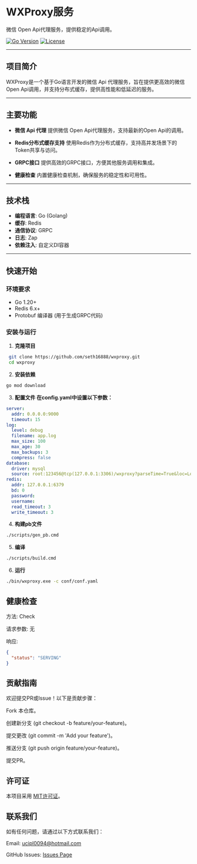 # WXProxy服务
微信 Open Api代理服务，提供稳定的Api调用。

[![Go Version](https://img.shields.io/badge/Go-1.20+-blue)](https://golang.org/)
[![License](https://img.shields.io/badge/License-MIT-green)](LICENSE)

---

## 项目简介

WXProxy是一个基于Go语言开发的微信 Api 代理服务，旨在提供更高效的微信Open Api调用，并支持分布式缓存，提供高性能和低延迟的服务。

---

## 主要功能

- **微信 Api 代理**
  提供微信 Open Api代理服务，支持最新的Open Api的调用。

- **Redis分布式缓存支持**
  使用Redis作为分布式缓存，支持高并发场景下的Token共享与访问。

- **GRPC接口**
  提供高效的GRPC接口，方便其他服务调用和集成。

- **健康检查**
  内置健康检查机制，确保服务的稳定性和可用性。

---

## 技术栈

- **编程语言**: Go (Golang)
- **缓存**: Redis
- **通信协议**: GRPC
- **日志**: Zap
- **依赖注入**: 自定义DI容器

---

## 快速开始

### 环境要求

- Go 1.20+
- Redis 6.x+
- Protobuf 编译器 (用于生成GRPC代码)

### 安装与运行

1. **克隆项目**
  ```bash
   git clone https://github.com/seth16888/wxproxy.git
   cd wxproxy
  ```

2. **安装依赖**
```bash
go mod download
```

3. **配置文件 在config.yaml中设置以下参数：**
```yaml
server:
  addr: 0.0.0.0:9000
  timeout: 15
log:
  level: debug
  filename: app.log
  max_size: 100
  max_age: 30
  max_backups: 3
  compress: false
database:
  driver: mysql
  source: root:123456@tcp(127.0.0.1:3306)/wxproxy?parseTime=True&loc=Local&multiStatements=true&charset=utf8mb4
redis:
  addr: 127.0.0.1:6379
  bd: 0
  password:
  username:
  read_timeout: 3
  write_timeout: 3
```

4. **构建pb文件**
```bash
./scripts/gen_pb.cmd
```

5. **编译**
```bash
./scripts/build.cmd
```

6. **运行**
```bash
./bin/wxproxy.exe -c conf/conf.yaml
```

## 健康检查
方法: Check

请求参数: 无

响应:
```json
{
  "status": "SERVING"
}
```

## 贡献指南
欢迎提交PR或Issue！以下是贡献步骤：

Fork 本仓库。

创建新分支 (git checkout -b feature/your-feature)。

提交更改 (git commit -m 'Add your feature')。

推送分支 (git push origin feature/your-feature)。

提交PR。

## 许可证
本项目采用 [MIT许可证](./LICENSE)。

## 联系我们
如有任何问题，请通过以下方式联系我们：

Email: [ucipl0094@hotmail.com](mailto:ucipl0094@hotmail.com)

GitHub Issues: [Issues Page](https://github.com/seth16888/wxproxy/issues)
